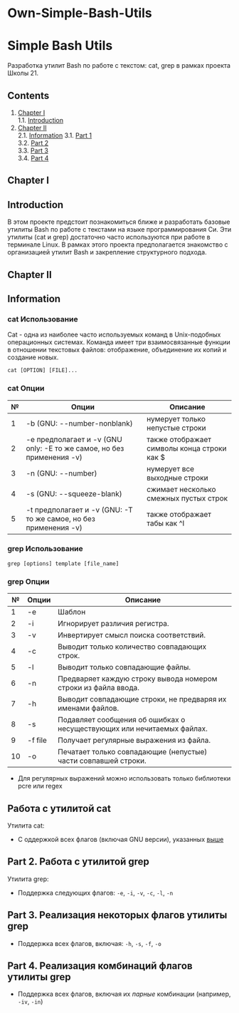 # Own-Simple-Bash-Utils


# Simple Bash Utils

Разработка утилит Bash по работе с текстом: cat, grep в рамках проекта Школы 21.

## Contents

1. [Chapter I](#chapter-i) \
    1.1. [Introduction](#introduction)
2. [Chapter II](#chapter-ii) \
    2.1. [Information](#information)
    3.1. [Part 1](#работа-с-утилитой-cat)  
    3.2. [Part 2](#part-2-работа-с-утилитой-grep)  
    3.3. [Part 3](#part-3-реализация-некоторых-флагов-утилиты-grep)  
    3.4. [Part 4](#part-4-реализация-комбинаций-флагов-утилиты-grep) 



## Chapter I

## Introduction

В этом проекте предстоит познакомиться ближе и разработать базовые утилиты Bash по работе с текстами на языке программирования Си. Эти утилиты (cat и grep) достаточно часто используются при работе в терминале Linux. В рамках этого проекта предполагается знакомство с организацией утилит Bash и закрепление структурного подхода.  


## Chapter II

## Information


### cat Использование

Cat - одна из наиболее часто используемых команд в Unix-подобных операционных системах. Команда имеет три взаимосвязанные функции в отношении текстовых файлов: отображение, объединение их копий и создание новых.

`cat [OPTION] [FILE]...`

### cat Опции

| № | Опции | Описание |
| ------ | ------ | ------ |
| 1 | -b (GNU: --number-nonblank) | нумерует только непустые строки |
| 2 | -e предполагает и -v (GNU only: -E то же самое, но без применения -v) | также отображает символы конца строки как $  |
| 3 | -n (GNU: --number) | нумерует все выходные строки |
| 4 | -s (GNU: --squeeze-blank) | сжимает несколько смежных пустых строк |
| 5 | -t предполагает и -v (GNU: -T то же самое, но без применения -v) | также отображает табы как ^I |


### grep Использование

`grep [options] template [file_name]`

### grep Опции

| № | Опции | Описание |
| ------ | ------ | ------ |
| 1 | -e | Шаблон |
| 2 | -i | Игнорирует различия регистра.  |
| 3 | -v | Инвертирует смысл поиска соответствий. |
| 4 | -c | Выводит только количество совпадающих строк. |
| 5 | -l | Выводит только совпадающие файлы.  |
| 6 | -n | Предваряет каждую строку вывода номером строки из файла ввода. |
| 7 | -h | Выводит совпадающие строки, не предваряя их именами файлов. |
| 8 | -s | Подавляет сообщения об ошибках о несуществующих или нечитаемых файлах. |
| 9 | -f file | Получает регулярные выражения из файла. |
| 10 | -o | Печатает только совпадающие (непустые) части совпавшей строки. |

- Для регулярных выражений можно использовать только библиотеки pcre или regex  

## Работа с утилитой cat

Утилита cat:
- С оддержкой всех флагов (включая GNU версии), указанных [выше](#cat-опции)

## Part 2. Работа с утилитой grep

Утилита grep:
- Поддержка следующих флагов: `-e`, `-i`, `-v`, `-c`, `-l`, `-n`



## Part 3. Реализация некоторых флагов утилиты grep


- Поддержка всех флагов, включая: `-h`, `-s`, `-f`, `-o`



## Part 4. Реализация комбинаций флагов утилиты grep

- Поддержка всех флагов, включая их _парные_ комбинации (например, `-iv`, `-in`)

